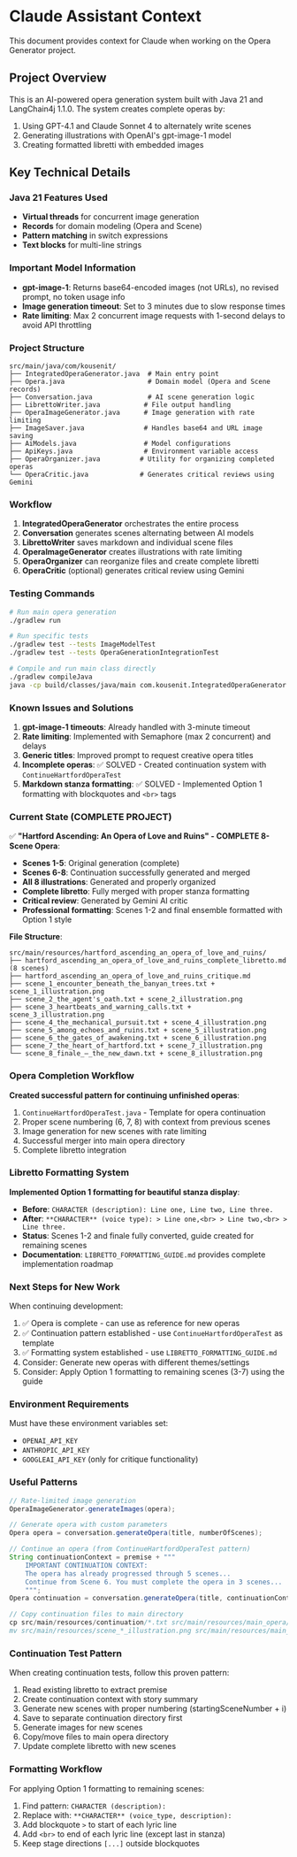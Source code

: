 # Claude Assistant Context

This document provides context for Claude when working on the Opera Generator project.

## Project Overview

This is an AI-powered opera generation system built with Java 21 and LangChain4j 1.1.0. The system creates complete operas by:
1. Using GPT-4.1 and Claude Sonnet 4 to alternately write scenes
2. Generating illustrations with OpenAI's gpt-image-1 model
3. Creating formatted libretti with embedded images

## Key Technical Details

### Java 21 Features Used
- **Virtual threads** for concurrent image generation
- **Records** for domain modeling (Opera and Scene)
- **Pattern matching** in switch expressions
- **Text blocks** for multi-line strings

### Important Model Information
- **gpt-image-1**: Returns base64-encoded images (not URLs), no revised prompt, no token usage info
- **Image generation timeout**: Set to 3 minutes due to slow response times
- **Rate limiting**: Max 2 concurrent image requests with 1-second delays to avoid API throttling

### Project Structure
```
src/main/java/com/kousenit/
├── IntegratedOperaGenerator.java  # Main entry point
├── Opera.java                     # Domain model (Opera and Scene records)
├── Conversation.java              # AI scene generation logic
├── LibrettoWriter.java           # File output handling
├── OperaImageGenerator.java      # Image generation with rate limiting
├── ImageSaver.java               # Handles base64 and URL image saving
├── AiModels.java                 # Model configurations
├── ApiKeys.java                  # Environment variable access
├── OperaOrganizer.java          # Utility for organizing completed operas
└── OperaCritic.java             # Generates critical reviews using Gemini
```

### Workflow

1. **IntegratedOperaGenerator** orchestrates the entire process
2. **Conversation** generates scenes alternating between AI models
3. **LibrettoWriter** saves markdown and individual scene files
4. **OperaImageGenerator** creates illustrations with rate limiting
5. **OperaOrganizer** can reorganize files and create complete libretti
6. **OperaCritic** (optional) generates critical review using Gemini

### Testing Commands

```bash
# Run main opera generation
./gradlew run

# Run specific tests
./gradlew test --tests ImageModelTest
./gradlew test --tests OperaGenerationIntegrationTest

# Compile and run main class directly
./gradlew compileJava
java -cp build/classes/java/main com.kousenit.IntegratedOperaGenerator
```

### Known Issues and Solutions

1. **gpt-image-1 timeouts**: Already handled with 3-minute timeout
2. **Rate limiting**: Implemented with Semaphore (max 2 concurrent) and delays
3. **Generic titles**: Improved prompt to request creative opera titles
4. **Incomplete operas**: ✅ SOLVED - Created continuation system with `ContinueHartfordOperaTest`
5. **Markdown stanza formatting**: ✅ SOLVED - Implemented Option 1 formatting with blockquotes and `<br>` tags

### Current State (COMPLETE PROJECT)

✅ **"Hartford Ascending: An Opera of Love and Ruins" - COMPLETE 8-Scene Opera**:
- **Scenes 1-5**: Original generation (complete)
- **Scenes 6-8**: Continuation successfully generated and merged
- **All 8 illustrations**: Generated and properly organized
- **Complete libretto**: Fully merged with proper stanza formatting
- **Critical review**: Generated by Gemini AI critic
- **Professional formatting**: Scenes 1-2 and final ensemble formatted with Option 1 style

**File Structure**:
```
src/main/resources/hartford_ascending_an_opera_of_love_and_ruins/
├── hartford_ascending_an_opera_of_love_and_ruins_complete_libretto.md (8 scenes)
├── hartford_ascending_an_opera_of_love_and_ruins_critique.md
├── scene_1_encounter_beneath_the_banyan_trees.txt + scene_1_illustration.png
├── scene_2_the_agent's_oath.txt + scene_2_illustration.png  
├── scene_3_heartbeats_and_warning_calls.txt + scene_3_illustration.png
├── scene_4_the_mechanical_pursuit.txt + scene_4_illustration.png
├── scene_5_among_echoes_and_ruins.txt + scene_5_illustration.png
├── scene_6_the_gates_of_awakening.txt + scene_6_illustration.png
├── scene_7_the_heart_of_hartford.txt + scene_7_illustration.png
└── scene_8_finale_–_the_new_dawn.txt + scene_8_illustration.png
```

### Opera Completion Workflow

**Created successful pattern for continuing unfinished operas**:
1. `ContinueHartfordOperaTest.java` - Template for opera continuation
2. Proper scene numbering (6, 7, 8) with context from previous scenes
3. Image generation for new scenes with rate limiting
4. Successful merger into main opera directory
5. Complete libretto integration

### Libretto Formatting System

**Implemented Option 1 formatting for beautiful stanza display**:
- **Before**: `CHARACTER (description): Line one, Line two, Line three.`
- **After**: `**CHARACTER** (voice type): > Line one,<br> > Line two,<br> > Line three.`
- **Status**: Scenes 1-2 and finale fully converted, guide created for remaining scenes
- **Documentation**: `LIBRETTO_FORMATTING_GUIDE.md` provides complete implementation roadmap

### Next Steps for New Work

When continuing development:
1. ✅ Opera is complete - can use as reference for new operas
2. ✅ Continuation pattern established - use `ContinueHartfordOperaTest` as template
3. ✅ Formatting system established - use `LIBRETTO_FORMATTING_GUIDE.md`
4. Consider: Generate new operas with different themes/settings
5. Consider: Apply Option 1 formatting to remaining scenes (3-7) using the guide

### Environment Requirements

Must have these environment variables set:
- `OPENAI_API_KEY`
- `ANTHROPIC_API_KEY`
- `GOOGLEAI_API_KEY` (only for critique functionality)

### Useful Patterns

```java
// Rate-limited image generation
OperaImageGenerator.generateImages(opera);

// Generate opera with custom parameters
Opera opera = conversation.generateOpera(title, numberOfScenes);

// Continue an opera (from ContinueHartfordOperaTest pattern)
String continuationContext = premise + """
    IMPORTANT CONTINUATION CONTEXT:
    The opera has already progressed through 5 scenes...
    Continue from Scene 6. You must complete the opera in 3 scenes...
    """;
Opera continuation = conversation.generateOpera(title, continuationContext, 3);

// Copy continuation files to main directory
cp src/main/resources/continuation/*.txt src/main/resources/main_opera/
mv src/main/resources/scene_*_illustration.png src/main/resources/main_opera/
```

### Continuation Test Pattern

When creating continuation tests, follow this proven pattern:
1. Read existing libretto to extract premise
2. Create continuation context with story summary
3. Generate new scenes with proper numbering (startingSceneNumber + i)
4. Save to separate continuation directory first
5. Generate images for new scenes
6. Copy/move files to main opera directory
7. Update complete libretto with new scenes

### Formatting Workflow

For applying Option 1 formatting to remaining scenes:
1. Find pattern: `CHARACTER (description):`
2. Replace with: `**CHARACTER** (voice_type, description):`
3. Add blockquote `>` to start of each lyric line
4. Add `<br>` to end of each lyric line (except last in stanza)
5. Keep stage directions `[...]` outside blockquotes